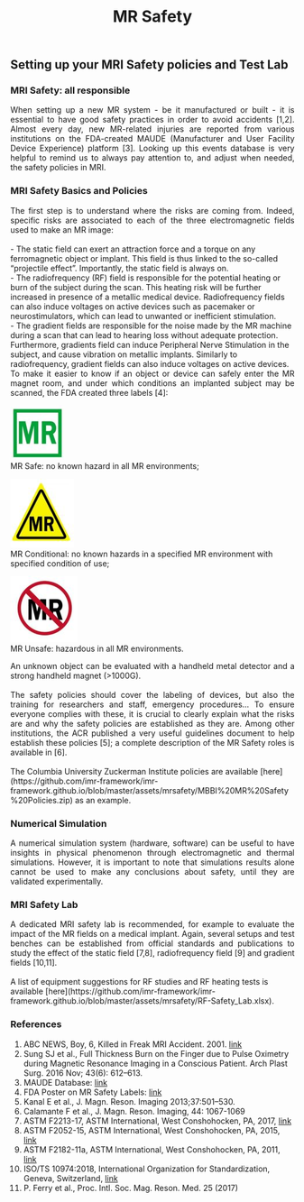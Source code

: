 ﻿---
layout: page
title: MR Safety
---

## Setting up your MRI Safety policies and Test Lab<br/>

### MRI Safety: all responsible<br/>

<DIV align="justify">When setting up a new MR system - be it manufactured or built - it is essential to have good safety practices in order to avoid accidents [1,2]. Almost every day, new MR-related injuries are reported from various institutions on the FDA-created MAUDE (Manufacturer and User Facility Device Experience) platform [3]. Looking up this events database is very helpful to remind us to always pay attention to, and adjust when needed, the safety policies in MRI. </DIV>

### MRI Safety Basics and Policies
<DIV align="justify">The first step is to understand where the risks are coming from. Indeed, specific risks are associated to each of the three electromagnetic fields used to make an MR image:</DIV> 
<br/>
-	The static field can exert an attraction force and a torque on any ferromagnetic object or implant. This field is thus linked to the so-called “projectile effect”. Importantly, the static field is always on.  
<br/>
-	The radiofrequency (RF) field is responsible for the potential heating or burn of the subject during the scan. This heating risk will be further increased in presence of a metallic medical device. Radiofrequency fields can also induce voltages on active devices such as pacemaker or neurostimulators, which can lead to unwanted or inefficient stimulation.  
<br/>
-	The gradient fields are responsible for the noise made by the MR machine during a scan that can lead to hearing loss without adequate protection. Furthermore, gradients field can induce Peripheral Nerve Stimulation in the subject, and cause vibration on metallic implants. Similarly to radiofrequency, gradient fields can also induce voltages on active devices. 
<br/>
<DIV align="justify">To make it easier to know if an object or device can safely enter the MR magnet room, and under which conditions an implanted subject may be scanned, the FDA created three labels [4]: </DIV>

![MR Safe](/assets/mrsafety/mrsafe.JPG) <br/>
MR Safe: no known hazard in all MR environments;

![MR Conditional](/assets/mrsafety/mrconditional.JPG) <br/>
MR Conditional: no known hazards in a specified MR environment with specified condition of use;

![MR Unsafe](/assets/mrsafety/mrunsafe.JPG) <br/>
MR Unsafe: hazardous in all MR environments. 

<DIV align="justify">An unknown object can be evaluated with a handheld metal detector and a strong handheld magnet (>1000G). 
<br/>
<br/>
The safety policies should cover the labeling of devices, but also the training for researchers and staff, emergency procedures… To ensure everyone complies with these, it is crucial to clearly explain what the risks are and why the safety policies are established as they are. Among other institutions, the ACR published a very useful guidelines document to help establish these policies [5]; a complete description of the MR Safety roles is available in [6]. </DIV>
<br/>
The Columbia University Zuckerman Institute policies are available [here](https://github.com/imr-framework/imr-framework.github.io/blob/master/assets/mrsafety/MBBI%20MR%20Safety%20Policies.zip) as an example. 
<br/>

### Numerical Simulation 
<DIV align="justify">A numerical simulation system (hardware, software) can be useful to have insights in physical phenomenon through electromagnetic and thermal simulations. However, it is important to note that simulations results alone cannot be used to make any conclusions about safety, until they are validated experimentally. </DIV>

### MRI Safety Lab
<DIV align="justify">A dedicated MRI safety lab is recommended, for example to evaluate the impact of the MR fields on a medical implant. Again, several setups and test benches can be established from official standards and publications to study the effect of the static field [7,8], radiofrequency field [9] and gradient fields [10,11]. </DIV> 
<br/>
A list of equipment suggestions for RF studies and RF heating tests is available [here](https://github.com/imr-framework/imr-framework.github.io/blob/master/assets/mrsafety/RF-Safety_Lab.xlsx). 
<br/>

### References
1.	ABC NEWS, Boy, 6, Killed in Freak MRI Accident. 2001. [link](https://abcnews.go.com/US/story?id=92745&page=1)
2.	Sung SJ et al., Full Thickness Burn on the Finger due to Pulse Oximetry during Magnetic Resonance Imaging in a Conscious Patient. Arch Plast Surg. 2016 Nov; 43(6): 612–613.
3.	MAUDE Database: [link](https://www.accessdata.fda.gov/scripts/cdrh/cfdocs/cfmaude/search.cfm)
4.	FDA Poster on MR Safety Labels: [link](https://www.fda.gov/downloads/Radiation-EmittingProducts/RadiationEmittingProductsandProcedures/MedicalImaging/MRI/UCM528081.pdf)
5.	Kanal E et al., J. Magn. Reson. Imaging 2013;37:501–530.
6.	Calamante F et al., J. Magn. Reson. Imaging, 44: 1067-1069
7.	ASTM F2213-17, ASTM International, West Conshohocken, PA, 2017, [link](https://doi.org/10.1520/F2213-17)
8.	ASTM F2052-15, ASTM International, West Conshohocken, PA, 2015, [link](https://doi.org/10.1520/F2052-15) 
9.	ASTM F2182-11a, ASTM International, West Conshohocken, PA, 2011, [link](https://doi.org/10.1520/F2182-11A)  
10.	ISO/TS 10974:2018, International Organization for Standardization, Geneva, Switzerland, [link](https://www.iso.org/standard/65055.html)
11.	P. Ferry et al., Proc. Intl. Soc. Mag. Reson. Med. 25 (2017)
